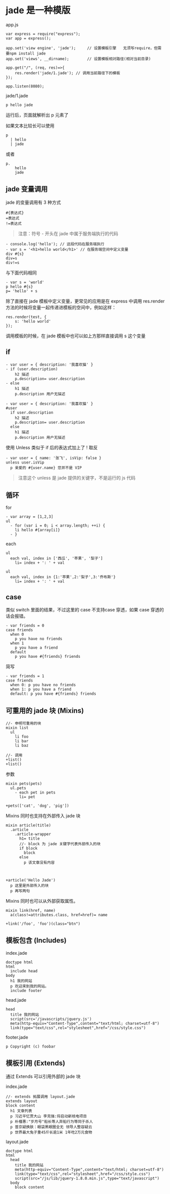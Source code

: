 # jade 是一种模版


app.js

```
var express = require("express");
var app = express();

app.set('view engine', 'jade');		// 设置模板引擎	无须写require，但需要npm install jade
app.set('views', __dirname);		// 设置模板相对路径(相对当前目录)

app.get("/", (req, res)=>{
	res.render('jade/1.jade'); // 调用当前路径下的模板
});

app.listen(8080);
```

jade/1.jade

```
p hello jade
```

运行后，页面就解析出 p 元素了


如果文本比较长可以使用

```
p
  | hello
  | jade
```

或者

```
p.
	hello
	jade
```

## jade 变量调用

jade 的变量调用有 3 种方式

```
#{表达式}
=表达式
!=表达式
```

> 注意：符号 - 开头在 jade 中属于服务端执行的代码

```
- console.log('hello'); // 这段代码在服务端执行
- var s = '<h1>hello world</h1>' // 在服务端空间中定义变量
div #{s}
div=s
div!=s
```

与下面代码相同

```
- var s = 'world'
p hello #{s}
p= 'hello' + s
```

除了直接在 jade 模板中定义变量，更常见的应用是在 express 中调用 res.render 方法的时候将变量一起传递进模板的空间中，例如这样：

```
res.render(test, {
    s: 'hello world'
});
```

调用模板的时候，在 jade 模板中也可以如上方那样直接调用 s 这个变量


## if

```
- var user = { description: '我喜欢猫' }
- if (user.description)
    h2 描述
    p.description= user.description
- else
    h1 描述
    p.description 用户无描述
```


```
- var user = { description: '我喜欢猫' }
#user
  if user.description
    h2 描述
    p.description= user.description
  else
    h1 描述
    p.description 用户无描述
```




使用 Unless 类似于 if 后的表达式加上了 ! 取反

```
- var user = { name: '张飞', isVip: false }
unless user.isVip
  p 亲爱的 #{user.name} 您并不是 VIP
```

> 注意这个 unless 是 jade 提供的关键字，不是运行的 js 代码


## 循环

for

```
- var array = [1,2,3]
ul
  - for (var i = 0; i < array.length; ++i) {
    li hello #{array[i]}
  - }
```

each

```
ul
  each val, index in ['西瓜', '苹果', '梨子']
    li= index + ': ' + val
```

```
ul
  each val, index in {1:'苹果',2:'梨子',3:'乔布斯'}
    li= index + ': ' + val
```

## case

类似 switch 里面的结果，不过这里的 case 不支持case 穿透，如果 case 穿透的话会报错。

```
- var friends = 0
case friends
  when 0
    p you have no friends
  when 1
    p you have a friend
  default
    p you have #{friends} friends
```

简写

```
- var friends = 1
case friends
  when 0: p you have no friends
  when 1: p you have a friend
  default: p you have #{friends} friends
```

## 可重用的 jade 块 (Mixins)

```
//- 申明可重用的块
mixin list
  ul
    li foo
    li bar
    li baz

//- 调用
+list()
+list()
```

参数

```
mixin pets(pets)
  ul.pets
    - each pet in pets
      li= pet

+pets(['cat', 'dog', 'pig'])
```


Mixins 同时也支持在外部传入 jade 块

```
mixin article(title)
  .article
    .article-wrapper
      h1= title
      //- block 为 jade 关键字代表外部传入的块
      if block
        block
      else
        p 该文章没有内容
        


+article('Hello Jade')
  p 这里是外部传入的块
  p 再写两句
```

Mixins 同时也可以从外部获取属性。

```
mixin link(href, name)
  a(class!=attributes.class, href=href)= name
  
+link('/foo', 'foo')(class="btn")
```

## 模板包含 (Includes)

index.jade

```
doctype html
html
  include head
body
  h1 我的网站
  p 欢迎来到我的网站。
  include footer
```

head.jade

```
head
  title 我的网站
  script(src='/javascripts/jquery.js')
  meta(http-equiv="Content-Type",content="text/html; charset=utf-8")
  link(type="text/css",rel="stylesheet",href="/css/style.css")
```

footer.jade

```
p Copyright (c) foobar
```


## 模板引用 (Extends)

通过 Extends 可以引用外部的 jade 块


index.jade

```
//- extends 拓展调用 layout.jade
extends layout
block content
  h1 文章列表
  p 习近平忆贾大山 李克强:将启动新核电项目
  p 朴槿惠:"岁月号"船长等人弃船行为等同于杀人
  p 普京疑换肤：眼袋黑眼圈全无 领导人整容疑云
  p 世界最大兔子重45斤长逾1米 1年吃2万元食物
```

layout.jade

```
doctype html
html
  head
    title 我的网站
    meta(http-equiv="Content-Type",content="text/html; charset=utf-8")
    link(type="text/css",rel="stylesheet",href="/css/style.css")
    script(src="/js/lib/jquery-1.8.0.min.js",type="text/javascript")
  body
    block content
```






